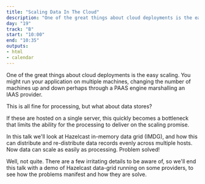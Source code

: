 ```yaml
---
title: "Scaling Data In The Cloud"
description: "One of the great things about cloud deployments is the easy scaling."
day: "19"
track: "B"
start: "10:00"
end: "10:35"
outputs:
- html
- calendar
---
```


One of the great things about cloud deployments is the easy scaling. You might run your application on multiple machines, changing the number of machines up and down perhaps through a PAAS engine marshalling an IAAS provider.

This is all fine for processing, but what about data stores?

If these are hosted on a single server, this quickly becomes a bottleneck that limits the ability for the processing to deliver on the scaling promise.

In this talk we'll look at Hazelcast in-memory data grid (IMDG), and how this can distribute and re-distribute data records evenly across multiple hosts. Now data can scale as easily as processing. Problem solved!

Well, not quite. There are a few irritating details to be aware of, so we'll end this talk with a demo of Hazelcast data-grid running on some providers, to see how the problems manifest and how they are solve.
